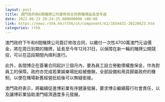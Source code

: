 ```yaml
---
layout: post
title: 澳門政府與6間賭牌公司簽修改合同將賭牌延長至年底
date: 2022-06-23 20:24:25.000000000 +08:00
link: https://news.rthk.hk/rthk/ch/component/k2/1654431-20220623.htm
categories: rthk
---
```


澳門政府下午和6間賭牌公司簽訂修改合同，以繳付一次性4700萬澳門元溢價金，將在周日到期的賭牌，延長至今年12月31日，以保障在新一輪的賭牌公開競投，可以在這段期間內順利進行。

此外，各間博企在簽署合同起計三個月內，要為員工設立勞動債權擔保金，作為對員工的保障。政府亦完成若果娛樂場批給被撤銷，全部設備和用具歸屬政府的機制，以便在賭場新舊經營批給後可以無縫銜接。

澳門政府表示，將繼續促進博彩業有序健康發展，要求博企繼續履行社會責任，以及讓博彩業協助澳門經濟適度多元發展。
